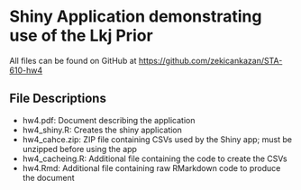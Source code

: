 # Shiny Application demonstrating use of the Lkj Prior
All files can be found on GitHub at https://github.com/zekicankazan/STA-610-hw4
## File Descriptions
* hw4.pdf: Document describing the application
* hw4_shiny.R: Creates the shiny application
* hw4_cahce.zip: ZIP file containing CSVs used by the Shiny app; must be unzipped before using the app
* hw4_cacheing.R: Additional file containing the code to create the CSVs
* hw4.Rmd: Additional file containing raw RMarkdown code to produce the document

